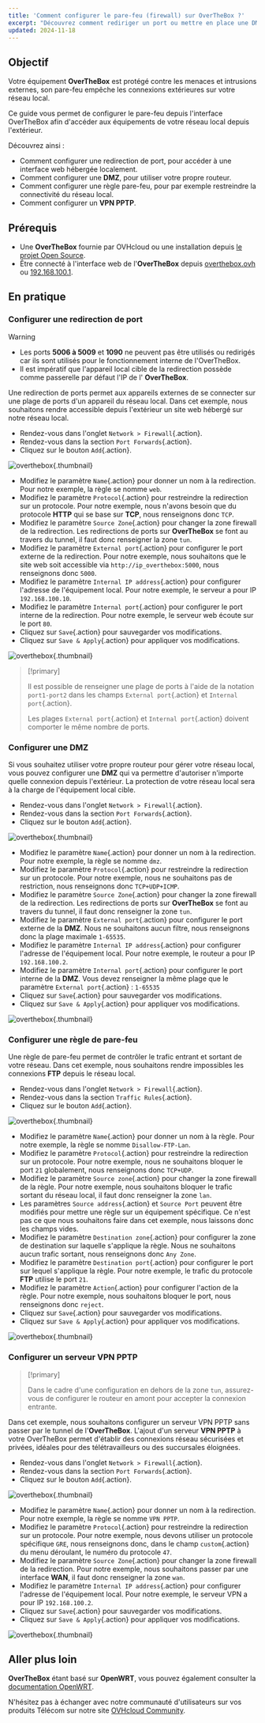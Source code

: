 ```yaml
---
title: 'Comment configurer le pare-feu (firewall) sur OverTheBox ?'
excerpt: "Découvrez comment rediriger un port ou mettre en place une DMZ sur votre OverTheBox"
updated: 2024-11-18
---
```


## Objectif

Votre équipement **OverTheBox** est protégé contre les menaces et intrusions externes, son pare-feu empêche les connexions extérieures sur votre réseau local.

Ce guide vous permet de configurer le pare-feu depuis l'interface OverTheBox afin d'accéder aux équipements de votre réseau local depuis l'extérieur.

Découvrez ainsi :

- Comment configurer une redirection de port, pour accéder à une interface web hébergée localement.
- Comment configurer une **DMZ**, pour utiliser votre propre routeur.
- Comment configurer une règle pare-feu, pour par exemple restreindre la connectivité du réseau local.
- Comment configurer un **VPN PPTP**.

## Prérequis

- Une **OverTheBox** fournie par OVHcloud ou une installation depuis [le projet Open Source](/pages/web_cloud/internet/overthebox/advanced_installer_limage_overthebox_sur_votre_materiel).
- Être connecté à l'interface web de l'**OverTheBox** depuis [overthebox.ovh](http://overthebox.ovh) ou [192.168.100.1](https://192.168.100.1).

## En pratique

### Configurer une redirection de port

> [!warning]
>
> - Les ports **5006 à 5009** et **1090** ne peuvent pas être utilisés ou redirigés car ils sont utilisés pour le fonctionnement interne de l'OverTheBox.
> - Il est impératif que l'appareil local cible de la redirection possède comme passerelle par défaut l'IP de l' **OverTheBox**.
>

Une redirection de ports permet aux appareils externes de se connecter sur une plage de ports d'un appareil du réseau local. Dans cet exemple, nous souhaitons rendre accessible depuis l'extérieur un site web hébergé sur notre réseau local.

- Rendez-vous dans l'onglet `Network > Firewall`{.action}.
- Rendez-vous dans la section `Port Forwards`{.action}.
- Cliquez sur le bouton `Add`{.action}.

![overthebox](images/step1-pm-1-addPM-2024.png){.thumbnail}

- Modifiez le paramètre `Name`{.action} pour donner un nom à la redirection. Pour notre exemple, la règle se nomme `web`.
- Modifiez le paramètre `Protocol`{.action} pour restreindre la redirection sur un protocole. Pour notre exemple, nous n'avons besoin que du protocole **HTTP** qui se base sur **TCP**, nous renseignons donc `TCP`.
- Modifiez le paramètre `Source Zone`{.action} pour changer la zone firewall de la redirection. Les redirections de ports sur **OverTheBox** se font au travers du tunnel, il faut donc renseigner la zone `tun`.
- Modifiez le paramètre `External port`{.action} pour configurer le port externe de la redirection. Pour notre exemple, nous souhaitons que le site web soit accessible via `http://ip_overthebox:5000`, nous renseignons donc `5000`.
- Modifiez le paramètre `Internal IP address`{.action} pour configurer l'adresse de l'équipement local. Pour notre exemple, le serveur a pour IP `192.168.100.10`.
- Modifiez le paramètre `Internal port`{.action} pour configurer le port interne de la redirection. Pour notre exemple, le serveur web écoute sur le port `80`.
- Cliquez sur `Save`{.action} pour sauvegarder vos modifications.
- Cliquez sur `Save & Apply`{.action} pour appliquer vos modifications.

![overthebox](images/step1-pm-2-configurePM-2024.png){.thumbnail}

> [!primary]
>
> Il est possible de renseigner une plage de ports à l'aide de la notation `port1-port2` dans les champs `External port`{.action} et `Internal port`{.action}.
>
> Les plages `External port`{.action} et `Internal port`{.action} doivent comporter le même nombre de ports.
>

### Configurer une DMZ

Si vous souhaitez utiliser votre propre routeur pour gérer votre réseau local, vous pouvez configurer une **DMZ** qui va permettre d'autoriser n'importe quelle connexion depuis l'extérieur. La protection de votre réseau local sera à la charge de l'équipement local cible.

- Rendez-vous dans l'onglet `Network > Firewall`{.action}.
- Rendez-vous dans la section `Port Forwards`{.action}.
- Cliquez sur le bouton `Add`{.action}.

![overthebox](images/step1-pm-1-addPM-2024.png){.thumbnail}

- Modifiez le paramètre `Name`{.action} pour donner un nom à la redirection. Pour notre exemple, la règle se nomme `dmz`.
- Modifiez le paramètre `Protocol`{.action} pour restreindre la redirection sur un protocole. Pour notre exemple, nous ne souhaitons pas de restriction, nous renseignons donc `TCP+UDP+ICMP`.
- Modifiez le paramètre `Source Zone`{.action} pour changer la zone firewall de la redirection. Les redirections de ports sur **OverTheBox** se font au travers du tunnel, il faut donc renseigner la zone `tun`.
- Modifiez le paramètre `External port`{.action} pour configurer le port externe de la **DMZ**. Nous ne souhaitons aucun filtre, nous renseignons donc la plage maximale `1-65535`.
- Modifiez le paramètre `Internal IP address`{.action} pour configurer l'adresse de l'équipement local. Pour notre exemple, le routeur a pour IP `192.168.100.2`.
- Modifiez le paramètre `Internal port`{.action} pour configurer le port interne de la **DMZ**. Vous devez renseigner la même plage que le paramètre `External port`{.action} : `1-65535`
- Cliquez sur `Save`{.action} pour sauvegarder vos modifications.
- Cliquez sur `Save & Apply`{.action} pour appliquer vos modifications.

![overthebox](images/step2-pm-3-configureDMZ-2024.png){.thumbnail}

### Configurer une règle de pare-feu

Une règle de pare-feu permet de contrôler le trafic entrant et sortant de votre réseau. Dans cet exemple, nous souhaitons rendre impossibles les connexions **FTP** depuis le réseau local.

- Rendez-vous dans l'onglet `Network > Firewall`{.action}.
- Rendez-vous dans la section `Traffic Rules`{.action}.
- Cliquez sur le bouton `Add`{.action}.

![overthebox](images/step3-pm-4-addTR-2024.png){.thumbnail}

- Modifiez le paramètre `Name`{.action} pour donner un nom à la règle. Pour notre exemple, la règle se nomme `Disallow-FTP-Lan`.
- Modifiez le paramètre `Protocol`{.action} pour restreindre la redirection sur un protocole. Pour notre exemple, nous ne souhaitons bloquer le port `21` globalement, nous renseignons donc `TCP+UDP`.
- Modifiez le paramètre `Source zone`{.action} pour changer la zone firewall de la règle. Pour notre exemple, nous souhaitons bloquer le trafic sortant du réseau local, il faut donc renseigner la zone `lan`.
- Les paramètres `Source address`{.action} et `Source Port` peuvent être modifiés pour mettre une règle sur un équipement spécifique. Ce n'est pas ce que nous souhaitons faire dans cet exemple, nous laissons donc les champs vides.
- Modifiez le paramètre `Destination zone`{.action} pour configurer la zone de destination sur laquelle s'applique la règle. Nous ne souhaitons aucun trafic sortant, nous renseignons donc `Any Zone`.
- Modifiez le paramètre `Destination port`{.action} pour configurer le port sur lequel s'applique la règle. Pour notre exemple, le trafic du protocole **FTP** utilise le port `21`.
- Modifiez le paramètre `Action`{.action} pour configurer l'action de la règle. Pour notre exemple, nous souhaitons bloquer le port, nous renseignons donc `reject`.
- Cliquez sur `Save`{.action} pour sauvegarder vos modifications.
- Cliquez sur `Save & Apply`{.action} pour appliquer vos modifications.

![overthebox](images/step3-pm-5-configureTR-2024.png){.thumbnail}

### Configurer un serveur VPN PPTP

> [!primary]
>
> Dans le cadre d'une configuration en dehors de la zone `tun`, assurez-vous de configurer le routeur en amont pour accepter la connexion entrante.
>

Dans cet exemple, nous souhaitons configurer un serveur VPN PPTP sans passer par le tunnel de l'**OverTheBox**. L'ajout d'un serveur **VPN PPTP** à votre OverTheBox permet d'établir des connexions réseau sécurisées et privées, idéales pour des télétravailleurs ou des succursales éloignées.

- Rendez-vous dans l'onglet `Network > Firewall`{.action}.
- Rendez-vous dans la section `Port Forwards`{.action}.
- Cliquez sur le bouton `Add`{.action}.

![overthebox](images/step1-pm-1-addPM-2024.png){.thumbnail}

- Modifiez le paramètre `Name`{.action} pour donner un nom à la redirection. Pour notre exemple, la règle se nomme `VPN PPTP`.
- Modifiez le paramètre `Protocol`{.action} pour restreindre la redirection sur un protocole. Pour notre exemple, nous devons utiliser un protocole spécifique `GRE`, nous renseignons donc, dans le champ `custom`{.action} du menu déroulant, le numéro du protocole `47`.
- Modifiez le paramètre `Source Zone`{.action} pour changer la zone firewall de la redirection. Pour notre exemple, nous souhaitons passer par une interface **WAN**, il faut donc renseigner la zone `wan`.
- Modifiez le paramètre `Internal IP address`{.action} pour configurer l'adresse de l'équipement local. Pour notre exemple, le serveur VPN a pour IP `192.168.100.2`.
- Cliquez sur `Save`{.action} pour sauvegarder vos modifications.
- Cliquez sur `Save & Apply`{.action} pour appliquer vos modifications.

![overthebox](images/step4-pm-6-configureVPN-2024.png){.thumbnail}

## Aller plus loin

**OverTheBox** étant basé sur **OpenWRT**, vous pouvez également consulter la [documentation OpenWRT](https://openwrt.org/docs/start).

N'hésitez pas à échanger avec notre communauté d'utilisateurs sur vos produits Télécom sur notre site [OVHcloud Community](https://community.ovh.com/c/telecom).
